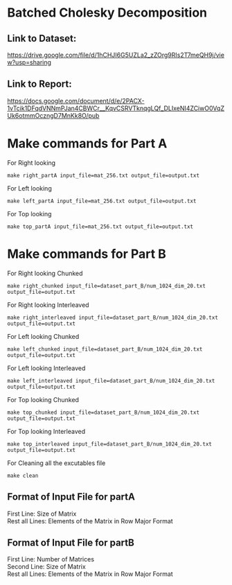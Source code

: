 # Batched Cholesky Decomposition

## Link to Dataset:
https://drive.google.com/file/d/1hCHJI6G5UZLa2_zZOrg9RIs2T7meQH9j/view?usp=sharing

## Link to Report:
https://docs.google.com/document/d/e/2PACX-1vTcik1DFqdVNNmPJan4CBWCr__KqvCSRVTknqgLQf_DLIxeNI4ZCiwO0VqZUk6otmmOczngD7MnKk8O/pub

# Make commands for Part A
For Right looking
```
make right_partA input_file=mat_256.txt output_file=output.txt
```

For Left looking
```
make left_partA input_file=mat_256.txt output_file=output.txt
```

For Top looking
```
make top_partA input_file=mat_256.txt output_file=output.txt
```

# Make commands for Part B
For Right looking Chunked
```
make right_chunked input_file=dataset_part_B/num_1024_dim_20.txt output_file=output.txt
```

For Right looking Interleaved
```
make right_interleaved input_file=dataset_part_B/num_1024_dim_20.txt output_file=output.txt
```

For Left looking Chunked
```
make left_chunked input_file=dataset_part_B/num_1024_dim_20.txt output_file=output.txt
```

For Left looking Interleaved
```
make left_interleaved input_file=dataset_part_B/num_1024_dim_20.txt output_file=output.txt
```

For Top looking Chunked
```
make top_chunked input_file=dataset_part_B/num_1024_dim_20.txt output_file=output.txt
```

For Top looking Interleaved
```
make top_interleaved input_file=dataset_part_B/num_1024_dim_20.txt output_file=output.txt
```

For Cleaning all the excutables file
```
make clean
```

## Format of Input File for partA
First Line: Size of Matrix <br />
Rest all Lines: Elements of the Matrix in Row Major Format <br />

## Format of Input File for partB
First Line: Number of Matrices <br />
Second Line: Size of Matrix <br />
Rest all Lines: Elements of the Matrix in Row Major Format <br />